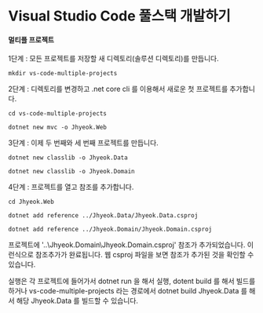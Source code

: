 # Visual Studio Code 풀스택 개발하기

#### 멀티플 프로젝트

1단계 : 모든 프로젝트를 저장할 새 디렉토리(솔루션 디렉토리)를 만듭니다.

```mkdir vs-code-multiple-projects```

2단계 : 디렉토리를 변경하고 .net core cli 를 이용해서 새로운 첫 프로젝트를 추가합니다.

```cd vs-code-multiple-projects```

```dotnet new mvc -o Jhyeok.Web```

3단계 : 이제 두 번째와 세 번째 프로젝트를 만듭니다.

```dotnet new classlib -o Jhyeok.Data```

```dotnet new classlib -o Jhyeok.Domain```

4단계 : 프로젝트를 열고 참조를 추가합니다.

```cd Jhyeok.Web```

```dotnet add reference ../Jhyeok.Data/Jhyeok.Data.csproj```

```dotnet add reference ../Jhyeok.Domain/Jhyeok.Domain.csproj```

프로젝트에 '..\Jhyeok.Domain\Jhyeok.Domain.csproj' 참조가 추가되었습니다.
이런식으로 참조추가가 완료됩니다. 웹 csproj 파일을 보면 참조가 추가된 것을 확인할 수 있습니다.

실행은 각 프로젝트에 들어가서 dotnet run 을 해서 실행, dotent build 를 해서 빌드를 하거나 vs-code-multiple-projects 라는 경로에서 dotnet build Jhyeok.Data 를 해서 해당 Jhyeok.Data 를 빌드할 수 있습니다.
